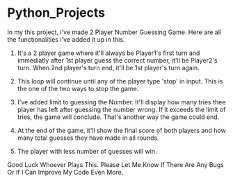 # Python_Projects

In my this project, i've made 2 Player Number Guessing Game.
Here are all the functionalities i've added it up in this. 

1) It's a 2 player game where it'll always be Player1's first turn and immediatly after 1st player guess the correct number, it'll be Player2's turn. When 2nd player's turn end, it'll be 1st player's turn again.

2) This loop will continue until any of the player type 'stop' in input. This is the one of the two ways to stop the game.

3) I've added limit to guessing the Number. It'll display how many tries thee player has left after guessing the number wrong. If it exceeds the limit of tries, the game will conclude. That's another way the game could end.

4) At the end of the game, it'll show the final score of both players and how many total guesses they have made in all rounds.

5) The player with less number of guesses will win. 

Good Luck Whoever Plays This.
Please Let Me Know If There Are Any Bugs Or If I Can Improve My Code Even More. 
